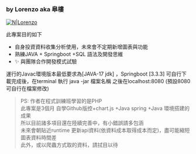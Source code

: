 ### by Lorenzo aka 皋樓

[![N|Lorenzo](https://cldup.com/dTxpPi9lDf.thumb.png)](https://nodesource.com/products/nsolid)



此專案目的如下

- 自身投資資料收集分析使用，未來會不定期新增圖表與功能
- 熟練JAVA + Springboot +SQL 語法及開發思維 
- ✨ 與團隊合作開發模式試驗

運行的Javac環境版本最低要求為[JAVA-17 jdk] ，Springboot [3.3.3]
可自行下載完成後，在terminal 執行 java -jar 檔案名稱
之後在localhost:8080 (預設8080 可自行在檔案修改)

> PS: 作者在程式訓練班學習的是PHP  
> 此專案是3個月 自學Github版控+chart.js +Java spring +Java 環境搭建的成果  
> 所以目前諸多項目還在陸續完善中，有小錯誤請多包涵  
> 未來會朝貼近runtime 更新api資料(依資料成本取得成本而定)，盡可能縮短圖表資料時間差  
> 此外，或以爬蟲方式取的資料，請拭目以待  
